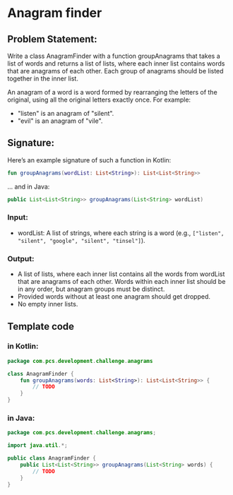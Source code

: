 # Anagram finder

## Problem Statement:
Write a class AnagramFinder with a function groupAnagrams that takes a list of words and returns a list
of lists, where each inner list contains words that are anagrams of each other. Each group of anagrams
should be listed together in the inner list.

An anagram of a word is a word formed by rearranging the letters of the original, using all the original
letters exactly once. For example:
* "listen" is an anagram of "silent".
* "evil" is an anagram of "vile".

## Signature:
Here’s an example signature of such a function in Kotlin:

```kotlin
fun groupAnagrams(wordList: List<String>): List<List<String>>
```
… and in Java:

```java
public List<List<String>> groupAnagrams(List<String> wordList)
```

### Input:
* wordList: A list of strings, where each string is a word (e.g., `["listen", "silent", "google", "silent", "tinsel"]`).
### Output:
* A list of lists, where each inner list contains all the words from wordList that are anagrams of each
other. Words within each inner list should be in any order, but anagram groups must be distinct.
* Provided words without at least one anagram should get dropped.
* No empty inner lists.

## Template code
### in Kotlin:

```kotlin
package com.pcs.development.challenge.anagrams

class AnagramFinder {
    fun groupAnagrams(words: List<String>): List<List<String>> {
        // TODO
    }
}
```

### in Java:

```java
package com.pcs.development.challenge.anagrams;

import java.util.*;

public class AnagramFinder {
    public List<List<String>> groupAnagrams(List<String> words) {
        // TODO
    }
}
```